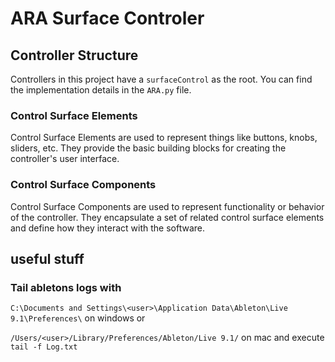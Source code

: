 # ARA Surface Controler

## Controller Structure

Controllers in this project have a `surfaceControl` as the root. You can find the implementation details in the `ARA.py` file.

### Control Surface Elements

Control Surface Elements are used to represent things like buttons, knobs, sliders, etc. They provide the basic building blocks for creating the controller's user interface.

### Control Surface Components

Control Surface Components are used to represent functionality or behavior of the controller. They encapsulate a set of related control surface elements and define how they interact with the software.

## useful stuff

### Tail abletons logs with

`C:\Documents and Settings\<user>\Application Data\Ableton\Live 9.1\Preferences\`
on windows or

`/Users/<user>/Library/Preferences/Ableton/Live 9.1/`
on mac and execute
`tail -f Log.txt`
